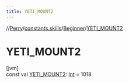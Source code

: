 ```yaml
---
title: YETI_MOUNT2
---
```

//[Perry](../../../index.html)/[constants.skills](../index.html)/[Beginner](index.html)/[YETI_MOUNT2](-y-e-t-i_-m-o-u-n-t2.html)



# YETI_MOUNT2



[jvm]\
const val [YETI_MOUNT2](-y-e-t-i_-m-o-u-n-t2.html): [Int](https://kotlinlang.org/api/latest/jvm/stdlib/kotlin/-int/index.html) = 1018




